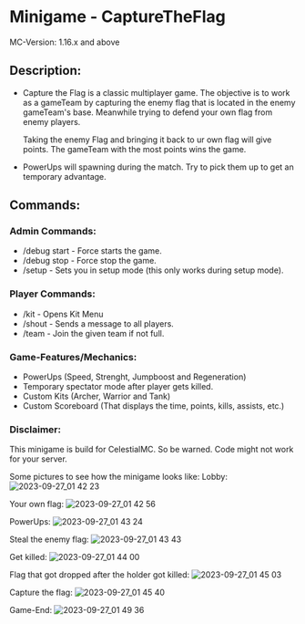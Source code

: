 # Minigame - CaptureTheFlag
MC-Version: 1.16.x and above
## Description:
- Capture the Flag is a classic multiplayer game. The objective is to work as a gameTeam by capturing the enemy flag that is located in the enemy gameTeam's base.
  Meanwhile trying to defend your own flag from enemy players.

  Taking the enemy Flag and bringing it back to ur own flag will give points.
  The gameTeam with the most points wins the game.
- PowerUps will spawning during the match. Try to pick them up to get an temporary advantage.

## Commands:
### Admin Commands:
- /debug start - Force starts the game.
- /debug stop - Force stop the game.
- /setup - Sets you in setup mode (this only works during setup mode).

### Player Commands:
- /kit - Opens Kit Menu
- /shout <message> - Sends a message to all players.
- /team <team> - Join the given team if not full.

### Game-Features/Mechanics:
- PowerUps (Speed, Strenght, Jumpboost and Regeneration)
- Temporary spectator mode after player gets killed.
- Custom Kits (Archer, Warrior and Tank)
- Custom Scoreboard (That displays the time, points, kills, assists, etc.)

### Disclaimer:
This minigame is build for CelestialMC. 
So be warned. Code might not work for your server.


Some pictures to see how the minigame looks like:
Lobby:
![2023-09-27_01 42 23](https://github.com/Tqqn/CaptureTheFlag/assets/66305939/14b21334-cc4d-4873-a50b-20e88f14e511)

Your own flag:
![2023-09-27_01 42 56](https://github.com/Tqqn/CaptureTheFlag/assets/66305939/c5d47da2-28e8-49b2-91f4-5e8097e62e61)

PowerUps:
![2023-09-27_01 43 24](https://github.com/Tqqn/CaptureTheFlag/assets/66305939/269e67de-0411-4937-9ac4-f801cc16fdb5)

Steal the enemy flag:
![2023-09-27_01 43 43](https://github.com/Tqqn/CaptureTheFlag/assets/66305939/ed45a4e2-797b-460d-8e2f-c504b6350909)

Get killed:
![2023-09-27_01 44 00](https://github.com/Tqqn/CaptureTheFlag/assets/66305939/c167407b-8b5a-4f74-af61-21b8864107c1)

Flag that got dropped after the holder got killed:
![2023-09-27_01 45 03](https://github.com/Tqqn/CaptureTheFlag/assets/66305939/c76e8ce6-50b7-4da0-8de1-0f7aa2a9e0d2)

Capture the flag:
![2023-09-27_01 45 40](https://github.com/Tqqn/CaptureTheFlag/assets/66305939/516aa48a-10e4-4c21-97e1-d413cd4ad678)

Game-End:
![2023-09-27_01 49 36](https://github.com/Tqqn/CaptureTheFlag/assets/66305939/12690914-e516-498f-b542-e76486563c69)



